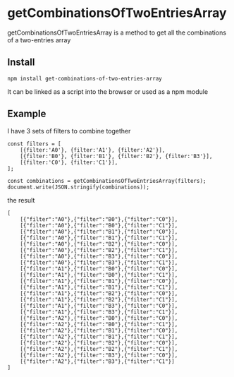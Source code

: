 # getCombinationsOfTwoEntriesArray

getCombinationsOfTwoEntriesArray is a method to get all the combinations of a two-entries array

## Install

```
npm install get-combinations-of-two-entries-array
```

It can be linked as a script into the browser or used as a npm module

## Example

I have 3 sets of filters to combine together

```
const filters = [
    [{filter:'A0'}, {filter:'A1'}, {filter:'A2'}],
    [{filter:'B0'}, {filter:'B1'}, {filter:'B2'}, {filter:'B3'}],
    [{filter:'C0'}, {filter:'C1'}],
];

const combinations = getCombinationsOfTwoEntriesArray(filters);
document.write(JSON.stringify(combinations));
```

the result

```
[
    [{"filter":"A0"},{"filter":"B0"},{"filter":"C0"}],
    [{"filter":"A0"},{"filter":"B0"},{"filter":"C1"}],
    [{"filter":"A0"},{"filter":"B1"},{"filter":"C0"}],
    [{"filter":"A0"},{"filter":"B1"},{"filter":"C1"}],
    [{"filter":"A0"},{"filter":"B2"},{"filter":"C0"}],
    [{"filter":"A0"},{"filter":"B2"},{"filter":"C1"}],
    [{"filter":"A0"},{"filter":"B3"},{"filter":"C0"}],
    [{"filter":"A0"},{"filter":"B3"},{"filter":"C1"}],
    [{"filter":"A1"},{"filter":"B0"},{"filter":"C0"}],
    [{"filter":"A1"},{"filter":"B0"},{"filter":"C1"}],
    [{"filter":"A1"},{"filter":"B1"},{"filter":"C0"}],
    [{"filter":"A1"},{"filter":"B1"},{"filter":"C1"}],
    [{"filter":"A1"},{"filter":"B2"},{"filter":"C0"}],
    [{"filter":"A1"},{"filter":"B2"},{"filter":"C1"}],
    [{"filter":"A1"},{"filter":"B3"},{"filter":"C0"}],
    [{"filter":"A1"},{"filter":"B3"},{"filter":"C1"}],
    [{"filter":"A2"},{"filter":"B0"},{"filter":"C0"}],
    [{"filter":"A2"},{"filter":"B0"},{"filter":"C1"}],
    [{"filter":"A2"},{"filter":"B1"},{"filter":"C0"}],
    [{"filter":"A2"},{"filter":"B1"},{"filter":"C1"}],
    [{"filter":"A2"},{"filter":"B2"},{"filter":"C0"}],
    [{"filter":"A2"},{"filter":"B2"},{"filter":"C1"}],
    [{"filter":"A2"},{"filter":"B3"},{"filter":"C0"}],
    [{"filter":"A2"},{"filter":"B3"},{"filter":"C1"}]
]
```